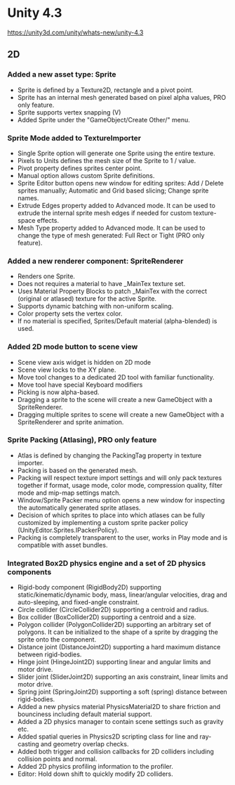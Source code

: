 # Unity 4.3
https://unity3d.com/unity/whats-new/unity-4.3

## 2D


### Added a new asset type: Sprite
<ul>
<li>Sprite is defined by a Texture2D, rectangle and a pivot point.</li>
<li>Sprite has an internal mesh generated based on pixel alpha values, PRO only feature.</li>
<li>Sprite supports vertex snapping (V)</li>
<li>Added Sprite under the "GameObject/Create Other/" menu.</li>
</ul>

### Sprite Mode added to TextureImporter
<ul>
<li>Single Sprite option will generate one Sprite using the entire texture.</li>
<li>Pixels to Units defines the mesh size of the Sprite to 1 / value.</li>
<li>Pivot property defines sprites center point.</li>
<li>Manual option allows custom Sprite definitions.</li>
<li>Sprite Editor button opens new window for editing sprites: Add / Delete sprites manually; Automatic and Grid based slicing; Change sprite names.</li>
<li>Extrude Edges property added to Advanced mode. It can be used to extrude the internal sprite mesh edges if needed for custom texture-space effects.</li>
<li>Mesh Type property added to Advanced mode. It can be used to change the type of mesh generated: Full Rect or Tight (PRO only feature).</li>
</ul>

### Added a new renderer component: SpriteRenderer
<ul>
<li>Renders one Sprite.</li>
<li>Does not requires a material to have _MainTex texture set.</li>
<li>Uses Material Property Blocks to patch _MainTex with the correct (original or atlased) texture for the active Sprite.</li>
<li>Supports dynamic batching with non-uniform scaling.</li>
<li>Color property sets the vertex color.</li>
<li>If no material is specified, Sprites/Default material (alpha-blended) is used.</li>
</ul>

### Added 2D mode button to scene view
<ul>
<li>Scene view axis widget is hidden on 2D mode</li>
<li>Scene view locks to the XY plane.</li>
<li>Move tool changes to a dedicated 2D tool with familiar functionality.</li>
<li>Move tool have special Keyboard modifiers</li>
<li>Picking is now alpha-based.</li>
<li>Dragging a sprite to the scene will create a new GameObject with a SpriteRenderer.</li>
<li>Dragging multiple sprites to scene will create a new GameObject with a SpriteRenderer and sprite animation.</li>
</ul>

### Sprite Packing (Atlasing), PRO only feature
<ul>
<li>Atlas is defined by changing the PackingTag property in texture importer.</li>
<li>Packing is based on the generated mesh.</li>
<li>Packing will respect texture import settings and will only pack textures together if format, usage mode, color mode, compression quality, filter mode and mip-map settings match.</li>
<li>Window/Sprite Packer menu option opens a new window for inspecting the automatically generated sprite atlases.</li>
<li>Decision of which sprites to place into which atlases can be fully customized by implementing a custom sprite packer policy (UnityEditor.Sprites.IPackerPolicy).</li>
<li>Packing is completely transparent to the user, works in Play mode and is compatible with asset bundles.</li>
</ul>

### Integrated Box2D physics engine and a set of 2D physics components
<ul>
<li>Rigid-body component (RigidBody2D) supporting static/kinematic/dynamic body, mass, linear/angular velocities, drag and auto-sleeping, and fixed-angle constraint.</li>
<li>Circle collider (CircleCollider2D) supporting a centroid and radius.</li>
<li>Box collider (BoxCollider2D) supporting a centroid and a size.</li>
<li>Polygon collider (PolygonCollider2D) supporting an arbitrary set of polygons. It can be initialized to the shape of a sprite by dragging the sprite onto the component.</li>
<li>Distance joint (DistanceJoint2D) supporting a hard maximum distance between rigid-bodies.</li>
<li>Hinge joint (HingeJoint2D) supporting linear and angular limits and motor drive.</li>
<li>Slider joint (SliderJoint2D) supporting an axis constraint, linear limits and motor drive.</li>
<li>Spring joint (SpringJoint2D) supporting  a soft (spring) distance between rigid-bodies.</li>
<li>Added a new physics material PhysicsMaterial2D to share friction and bounciness including default material support.</li>
<li>Added a 2D physics manager to contain scene settings such as gravity etc.</li>
<li>Added spatial queries in Physics2D scripting class for line and ray-casting and geometry overlap checks.</li>
<li>Added both trigger and collision callbacks for 2D colliders including collision points and normal.</li>
<li>Added 2D physics profiling information to the profiler.</li>
<li>Editor: Hold down shift to quickly modify 2D colliders.</li>
</ul>
